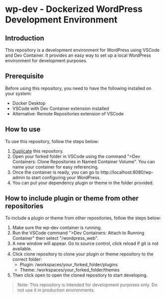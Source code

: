 # wp-dev - Dockerized WordPress Development Environment

## Introduction

This repository is a development environment for WordPress using VSCode and Dev Container. It provides an easy way to set up a local WordPress environment for development purposes.

## Prerequisite

Before using this repository, you need to have the following installed on your system:

- Docker Desktop
- VSCode with Dev Container extension installed
- Alternative: Remote Repositories extension of VSCode

## How to use

To use this repository, follow the steps below:

1. [Duplicate](https://docs.github.com/en/repositories/creating-and-managing-repositories/duplicating-a-repository) this repository.
2. Open your forked folder in VSCode using the command ">Dev Containers: Clone Repositories in Named Container Volume". You can name your container for easy referencing.
3. Once the container is ready, you can go to http://localhost:8080/wp-admin to start configuring your WordPress.
4. You can put your dependency plugin or theme in the folder provided.

## How to include plugin or theme from other repositories

To include a plugin or theme from other repositories, follow the steps below:

1. Make sure the wp-dev container is running.
2. Run the VSCode command ">Dev Containers: Attach to Running Container" then select "/wordpress_web".
3. A new window will appear. Go to source control, click reload if git is not available.
4. Click clone repository to clone your plugin or theme repository to the correct folder:
   - Plugin: /workspaces/your_forked_folder/plugins
   - Theme: /workspaces/your_forked_folder/themes
5. Then click open to open the cloned repository to start developing.

> Note: This repository is intended for development purposes only. Do not use it in production environments.
